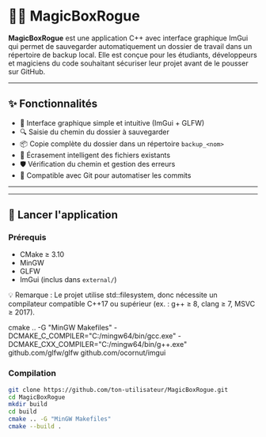 # 🧙‍♂️ MagicBoxRogue

**MagicBoxRogue** est une application C++ avec interface graphique ImGui qui permet de sauvegarder automatiquement un dossier de travail dans un répertoire de backup local. Elle est conçue pour les étudiants, développeurs et magiciens du code souhaitant sécuriser leur projet avant de le pousser sur GitHub.

---

## ✨ Fonctionnalités

- 📁 Interface graphique simple et intuitive (ImGui + GLFW)
- 🔍 Saisie du chemin du dossier à sauvegarder
- 📦 Copie complète du dossier dans un répertoire `backup_<nom>`
- 🔄 Écrasement intelligent des fichiers existants
- 🛡️ Vérification du chemin et gestion des erreurs
- 🧠 Compatible avec Git pour automatiser les commits

---


---

## 🚀 Lancer l'application

### Prérequis

- CMake ≥ 3.10
- MinGW 
- GLFW
- ImGui (inclus dans `external/`)

💡 Remarque : Le projet utilise std::filesystem, donc nécessite un compilateur compatible C++17 ou supérieur (ex. : g++ ≥ 8, clang ≥ 7, MSVC ≥ 2017).

cmake .. -G "MinGW Makefiles" -DCMAKE_C_COMPILER="C:/mingw64/bin/gcc.exe" -DCMAKE_CXX_COMPILER="C:/mingw64/bin/g++.exe"
github.com/glfw/glfw
github.com/ocornut/imgui

### Compilation

```bash
git clone https://github.com/ton-utilisateur/MagicBoxRogue.git
cd MagicBoxRogue
mkdir build
cd build
cmake .. -G "MinGW Makefiles"
cmake --build .
